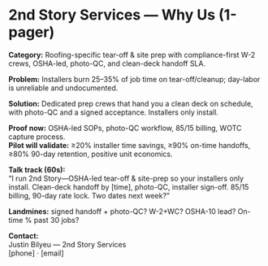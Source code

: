 # 2nd Story Services — Why Us (1-pager)

**Category:** Roofing-specific tear-off & site prep with compliance-first W-2 crews, OSHA-led, photo-QC, and clean-deck handoff SLA.

**Problem:** Installers burn 25–35% of job time on tear-off/cleanup; day-labor is unreliable and undocumented.

**Solution:** Dedicated prep crews that hand you a clean deck on schedule, with photo-QC and a signed acceptance. Installers only install.

**Proof now:** OSHA-led SOPs, photo-QC workflow, 85/15 billing, WOTC capture process.  
**Pilot will validate:** ≥20% installer time savings, ≥90% on-time handoffs, ≥80% 90-day retention, positive unit economics.

**Talk track (60s):**  
“I run 2nd Story—OSHA-led tear-off & site-prep so your installers only install. Clean-deck handoff by [time], photo-QC, installer sign-off. 85/15 billing, 90-day rate lock. Two dates next week?”

**Landmines:** signed handoff + photo-QC? W-2+WC? OSHA-10 lead? On-time % past 30 jobs?

**Contact:**  
Justin Bilyeu — 2nd Story Services  
[phone] · [email]

